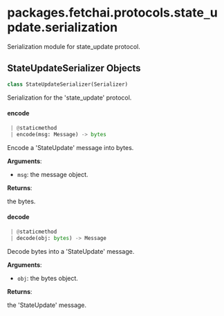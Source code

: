 <a name="packages.fetchai.protocols.state_update.serialization"></a>
# packages.fetchai.protocols.state`_`update.serialization

Serialization module for state_update protocol.

<a name="packages.fetchai.protocols.state_update.serialization.StateUpdateSerializer"></a>
## StateUpdateSerializer Objects

```python
class StateUpdateSerializer(Serializer)
```

Serialization for the 'state_update' protocol.

<a name="packages.fetchai.protocols.state_update.serialization.StateUpdateSerializer.encode"></a>
#### encode

```python
 | @staticmethod
 | encode(msg: Message) -> bytes
```

Encode a 'StateUpdate' message into bytes.

**Arguments**:

- `msg`: the message object.

**Returns**:

the bytes.

<a name="packages.fetchai.protocols.state_update.serialization.StateUpdateSerializer.decode"></a>
#### decode

```python
 | @staticmethod
 | decode(obj: bytes) -> Message
```

Decode bytes into a 'StateUpdate' message.

**Arguments**:

- `obj`: the bytes object.

**Returns**:

the 'StateUpdate' message.

